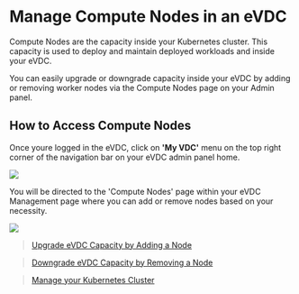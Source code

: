 # Manage Compute Nodes in an eVDC

Compute Nodes are the capacity inside your Kubernetes cluster. This capacity is used to deploy and maintain deployed workloads and inside your eVDC. 

You can easily upgrade or downgrade capacity inside your eVDC by adding or removing worker nodes via the Compute Nodes page on your Admin panel.

## How to Access Compute Nodes

Once youre logged in the eVDC, click on __'My VDC'__ menu on the top right corner of the navigation bar on your eVDC admin panel home.

![](cloud__myvdc.png  )

You will be directed to the 'Compute Nodes' page within your eVDC Management page where you can add or remove nodes based on your necessity.

![](cloud__computenodes.png  )

> [Upgrade eVDC Capacity by Adding a Node](cloud__evdc_upgrade.md)

> [Downgrade eVDC Capacity by Removing a Node](cloud__evdc_downgrade.md)

> [Manage your Kubernetes Cluster](cloud__evdc_k8s.md)